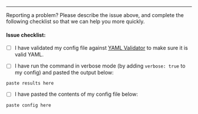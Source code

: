 


------
Reporting a problem? Please describe the issue above, and complete the following checklist so that we can help you more quickly.

#### Issue checklist:

- [ ] I have validated my config file against [YAML Validator](http://codebeautify.org/yaml-validator) to make sure it is valid YAML.

- [ ] I have run the command in verbose mode (by adding `verbose: true` to my config) and pasted the output below:

```
paste results here
```

- [ ] I have pasted the contents of my config file below:

```
paste config here
```
